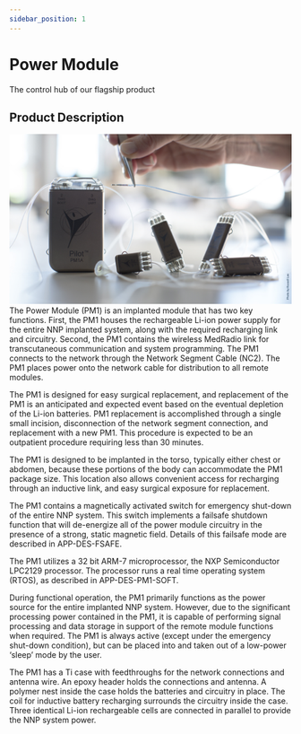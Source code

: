 ```yaml
---
sidebar_position: 1
---
```


# Power Module

The control hub of our flagship product

## Product Description

![NNP Device](./img/nnp.jpg)
The Power Module (PM1) is an implanted module that has two key functions.  First, the PM1 houses the rechargeable Li-ion power supply for the entire NNP implanted system, along with the required recharging link and circuitry.  Second, the PM1 contains the wireless MedRadio link for transcutaneous communication and system programming.  The PM1 connects to the network through the Network Segment Cable (NC2).  The PM1 places power onto the network cable for distribution to all remote modules.

The PM1 is designed for easy surgical replacement, and replacement of the PM1 is an anticipated and expected event based on the eventual depletion of the Li-ion batteries.  PM1 replacement is accomplished through a single small incision, disconnection of the network segment connection, and replacement with a new PM1.  This procedure is expected to be an outpatient procedure requiring less than 30 minutes.

The PM1 is designed to be implanted in the torso, typically either chest or abdomen, because these portions of the body can accommodate the PM1 package size.  This location also allows convenient access for recharging through an inductive link, and easy surgical exposure for replacement.

The PM1 contains a magnetically activated switch for emergency shut-down of the entire NNP system.  This switch implements a failsafe shutdown function that will de-energize all of the power module circuitry in the presence of a strong, static magnetic field.  Details of this failsafe mode are described in APP-DES-FSAFE.

The PM1 utilizes a 32 bit ARM-7 microprocessor, the NXP Semiconductor LPC2129 processor.  The processor runs a real time operating system (RTOS), as described in APP-DES-PM1-SOFT.

During functional operation, the PM1 primarily functions as the power source for the entire implanted NNP system.  However, due to the significant processing power contained in the PM1, it is capable of performing signal processing and data storage in support of the remote module functions when required.  The PM1 is always active (except under the emergency shut-down condition), but can be placed into and taken out of a low-power  ‘sleep’ mode by the user.

The PM1 has a Ti case with feedthroughs for the network connections and antenna wire.  An epoxy header holds the connections and antenna.  A polymer nest inside the case holds the batteries and circuitry in place.  The coil for inductive battery recharging surrounds the circuitry inside the case.  Three identical Li-ion rechargeable cells are connected in parallel to provide the NNP system power.